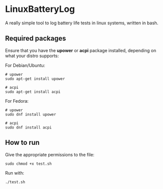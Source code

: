 # LinuxBatteryLog
A really simple tool to log battery life tests in linux systems, written in bash.

## Required packages
Ensure that you have the **upower** or **acpi** package installed, depending on what your distro supports:

For Debian/Ubuntu:
```
# upower
sudo apt-get install upower

# acpi
sudo apt-get install acpi
```

For Fedora:
```
# upower
sudo dnf install upower

# acpi
sudo dnf install acpi
```
## How to run

Give the appropriate permissions to the file:
```
sudo chmod +x test.sh
```
Run with:
```
./test.sh
```

